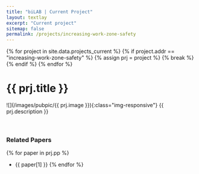 ```yaml
---
title: "biLAB | Current Project"
layout: textlay
excerpt: "Current project"
sitemap: false
permalink: /projects/increasing-work-zone-safety
---
```


{% for project in site.data.projects_current %}
    {% if project.addr == "increasing-work-zone-safety" %}
        {% assign prj = project %}
        {% break %} <!-- Optional: use this if you only need the first match -->
    {% endif %}
{% endfor %}

# {{ prj.title }}
![](/images/pubpic/{{ prj.image }}){:class="img-responsive"}
{{ prj.description }}  
<br><br>

### Related Papers
{% for paper in prj.pp %}
* {{ paper[1] }}
{% endfor %}
<br>